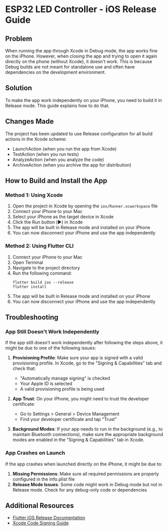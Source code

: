 # ESP32 LED Controller - iOS Release Guide

## Problem
When running the app through Xcode in Debug mode, the app works fine on the iPhone. However, when closing the app and trying to open it again directly on the phone (without Xcode), it doesn't work. This is because Debug builds are not meant for standalone use and often have dependencies on the development environment.

## Solution
To make the app work independently on your iPhone, you need to build it in Release mode. This guide explains how to do that.

## Changes Made
The project has been updated to use Release configuration for all build actions in the Xcode scheme:
- LaunchAction (when you run the app from Xcode)
- TestAction (when you run tests)
- AnalyzeAction (when you analyze the code)
- ArchiveAction (when you archive the app for distribution)

## How to Build and Install the App

### Method 1: Using Xcode
1. Open the project in Xcode by opening the `ios/Runner.xcworkspace` file
2. Connect your iPhone to your Mac
3. Select your iPhone as the target device in Xcode
4. Click the Run button (▶️) in Xcode
5. The app will be built in Release mode and installed on your iPhone
6. You can now disconnect your iPhone and use the app independently

### Method 2: Using Flutter CLI
1. Connect your iPhone to your Mac
2. Open Terminal
3. Navigate to the project directory
4. Run the following command:
   ```
   flutter build ios --release
   flutter install
   ```
5. The app will be built in Release mode and installed on your iPhone
6. You can now disconnect your iPhone and use the app independently

## Troubleshooting

### App Still Doesn't Work Independently
If the app still doesn't work independently after following the steps above, it might be due to one of the following issues:

1. **Provisioning Profile**: Make sure your app is signed with a valid provisioning profile. In Xcode, go to the "Signing & Capabilities" tab and check that:
   - "Automatically manage signing" is checked
   - Your Apple ID is selected
   - A valid provisioning profile is being used

2. **App Trust**: On your iPhone, you might need to trust the developer certificate:
   - Go to Settings > General > Device Management
   - Find your developer certificate and tap "Trust"

3. **Background Modes**: If your app needs to run in the background (e.g., to maintain Bluetooth connections), make sure the appropriate background modes are enabled in the "Signing & Capabilities" tab in Xcode.

### App Crashes on Launch
If the app crashes when launched directly on the iPhone, it might be due to:

1. **Missing Permissions**: Make sure all required permissions are properly configured in the Info.plist file
2. **Release Mode Issues**: Some code might work in Debug mode but not in Release mode. Check for any debug-only code or dependencies

## Additional Resources
- [Flutter iOS Release Documentation](https://flutter.dev/docs/deployment/ios)
- [Xcode Code Signing Guide](https://developer.apple.com/documentation/xcode/signing-a-mac-app)